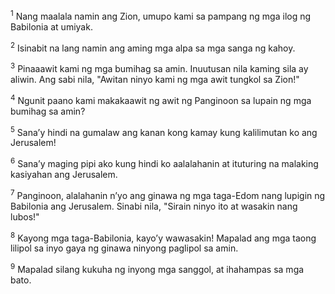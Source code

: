 <sup>1</sup>
Nang maalala namin ang Zion, umupo kami sa pampang ng mga ilog ng Babilonia at umiyak. 

<sup>2</sup>
Isinabit na lang namin ang aming mga alpa sa mga sanga ng kahoy. 

<sup>3</sup>
Pinaaawit kami ng mga bumihag sa amin. Inuutusan nila kaming sila ay aliwin. Ang sabi nila, "Awitan ninyo kami ng mga awit tungkol sa Zion!" 

<sup>4</sup>
Ngunit paano kami makakaawit ng awit ng Panginoon sa lupain ng mga bumihag sa amin? 

<sup>5</sup>
Sanaʼy hindi na gumalaw ang kanan kong kamay kung kalilimutan ko ang Jerusalem! 

<sup>6</sup>
Sanaʼy maging pipi ako kung hindi ko aalalahanin at ituturing na malaking kasiyahan ang Jerusalem. 

<sup>7</sup>
Panginoon, alalahanin nʼyo ang ginawa ng mga taga-Edom nang lupigin ng Babilonia ang Jerusalem. Sinabi nila, "Sirain ninyo ito at wasakin nang lubos!" 

<sup>8</sup>
Kayong mga taga-Babilonia, kayoʼy wawasakin! Mapalad ang mga taong lilipol sa inyo gaya ng ginawa ninyong paglipol sa amin. 

<sup>9</sup>
Mapalad silang kukuha ng inyong mga sanggol, at ihahampas sa mga bato.